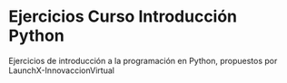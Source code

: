 # Ejercicios Curso Introducción Python
Ejercicios de introducción a la programación en Python, propuestos por LaunchX-InnovaccionVirtual
